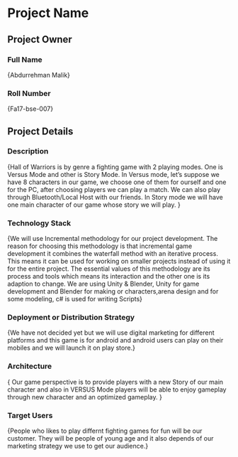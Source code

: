 # Project Name

## Project Owner
### Full Name
{Abdurrehman Malik}

### Roll Number
{Fa17-bse-007}

## Project Details
### Description
  {Hall of Warriors is by genre a fighting game with 2 playing modes. One is Versus Mode and other is Story Mode. In Versus mode, let’s suppose we have 8 characters in our game, we choose one of them for ourself and one for the PC, after choosing players we can play a match. We can also play through Bluetooth/Local Host with our friends.
In Story mode we will have one main character of our game whose story we will play.
}

### Technology Stack
  {We will use Incremental methodology for our project development. The reason for choosing this methodology is that incremental game development it combines the waterfall method with an iterative process. This means it can be used for working on smaller projects instead of using it for the entire project. The essential values of this methodology are its process and tools which means its interaction and the other one is its adaption to change. We are using Unity & Blender, Unity for game development and Blender for making or characters,arena design and for some modeling, c# is used for writing Scripts}

### Deployment or Distribution Strategy
  {We have not decided yet but we will use digital marketing for different platforms and this game is for android and android users can play on their mobiles and we will launch it on play store.}

### Architecture
 {
 Our game perspective is to provide players with a new Story of our main character and also in VERSUS Mode players will be able to enjoy gameplay through new character and an optimized gameplay.
 }

### Target Users
 {People who likes to play differnt fighting games for fun will be our customer. They will be people of young age and it also depends of our marketing strategy we use to get our audience.}

